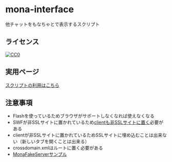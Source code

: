 # mona-interface

他チャットをもなちゃとで表示するスクリプト

## ライセンス

[![CC0](https://licensebuttons.net/p/zero/1.0/88x31.png) ](https://creativecommons.org/publicdomain/zero/1.0/deed.ja)

## 実用ページ

[スクリプトの利用はこちら](https://iwamizawa-software.github.io/mona-interface)

## 注意事項

- Flashを使っているためブラウザがサポートしなくなれば使えなくなる
- SWFが非SSLサイトに置かれているため[clientも非SSLサイトに置く](http://mojachat.html.xdomain.jp)必要がある
- clientが非SSLサイトに置かれているためSSLサイトに埋め込むことは出来ない（新しいタブを開くことは出来る）
- crossdomain.xmlはルートに置く必要がある
- [MonaFakeServerサンプル](http://mojachat.html.xdomain.jp/sample.html)
